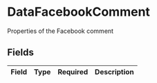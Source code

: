 # DataFacebookComment

Properties of the Facebook comment


## Fields

| Field       | Type        | Required    | Description |
| ----------- | ----------- | ----------- | ----------- |